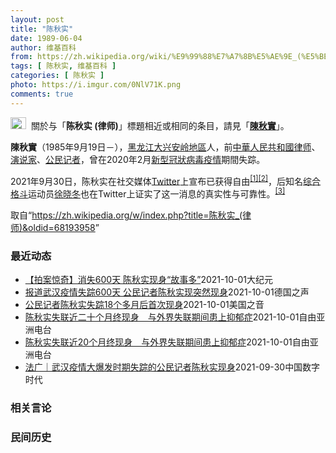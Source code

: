 ```yaml
---
layout: post
title: "陈秋实"
date: 1989-06-04
author: 维基百科
from: https://zh.wikipedia.org/wiki/%E9%99%88%E7%A7%8B%E5%AE%9E_(%E5%BE%8B%E5%B8%88)
tags: [ 陈秋实, 维基百科 ]
categories: [ 陈秋实 ]
photo: https://i.imgur.com/0NlV71K.png
comments: true
---
```

<div class="mw-parser-output"><div role="note" class="hatnote navigation-not-searchable"><a href="/wiki/Wikipedia:%E6%B6%88%E6%AD%A7%E4%B9%89" title="Wikipedia:消歧义"><img alt="Disambig gray.svg" src="//upload.wikimedia.org/wikipedia/commons/thumb/5/5f/Disambig_gray.svg/25px-Disambig_gray.svg.png" decoding="async" width="25" height="19" srcset="//upload.wikimedia.org/wikipedia/commons/thumb/5/5f/Disambig_gray.svg/38px-Disambig_gray.svg.png 1.5x, //upload.wikimedia.org/wikipedia/commons/thumb/5/5f/Disambig_gray.svg/50px-Disambig_gray.svg.png 2x" data-file-width="220" data-file-height="168"></a><style data-mw-deduplicate="TemplateStyles:r67269465">.mw-parser-output .ifmobile>.mobile:nth-child(2n){display:none}</style><span class="ifmobile"><span class="nomobile">&nbsp;&nbsp;</span><span class="mobile"></span></span>關於与「<b>陈秋实 (律师)</b>」標題相近或相同的条目，請見「<b><a href="/wiki/%E9%99%B3%E7%A7%8B%E5%AF%A6" class="mw-disambig" title="陳秋實">陳秋實</a></b>」。</div>

<p><b>陳秋實</b>（1985年9月19日<span class="useeditintro" title="Template:BLP editintro">－</span>），<a href="/wiki/%E9%BB%91%E9%BE%99%E6%B1%9F%E7%9C%81" title="黑龙江省">黑龙江</a><a href="/wiki/%E5%A4%A7%E5%85%B4%E5%AE%89%E5%B2%AD%E5%9C%B0%E5%8C%BA" title="大兴安岭地区">大兴安岭地區</a>人，前<a href="/wiki/%E4%B8%AD%E8%8F%AF%E4%BA%BA%E6%B0%91%E5%85%B1%E5%92%8C%E5%9C%8B%E5%BE%8B%E5%B8%88" class="mw-redirect" title="中華人民共和國律师">中華人民共和國律师</a>、<a href="/wiki/%E6%BC%94%E8%AF%B4%E5%AE%B6" title="演说家">演说家</a>、<a href="/wiki/%E5%85%AC%E6%B0%91%E8%A8%98%E8%80%85" class="mw-redirect" title="公民記者">公民记者</a>，曾在2020年2月<a href="/wiki/%E6%96%B0%E5%9E%8B%E5%86%A0%E7%8B%80%E7%97%85%E6%AF%92%E7%96%AB%E6%83%85" class="mw-redirect" title="新型冠狀病毒疫情">新型冠狀病毒疫情</a>期間失踪。
</p><p>2021年9月30日，陈秋实在社交媒体<a href="/wiki/Twitter" title="Twitter">Twitter</a>上宣布已获得自由<sup id="cite_ref-1" class="reference"><a href="#cite_note-1">[1]</a></sup><sup id="cite_ref-2" class="reference"><a href="#cite_note-2">[2]</a></sup>，后知名<a href="/wiki/%E7%BB%BC%E5%90%88%E6%A0%BC%E6%96%97" title="综合格斗">综合格斗</a>运动员<a href="/wiki/%E5%BE%90%E6%99%93%E5%86%AC" title="徐晓冬">徐晓冬</a>也在Twitter上证实了这一消息的真实性与可靠性。<sup id="cite_ref-3" class="reference"><a href="#cite_note-3">[3]</a></sup>
</p>
</div><noscript><img src="//zh.wikipedia.org/wiki/Special:CentralAutoLogin/start?type=1x1" alt="" title="" width="1" height="1" style="border: none; position: absolute;"></noscript>
<div class="printfooter">取自“<a dir="ltr" href="https://zh.wikipedia.org/w/index.php?title=陈秋实_(律师)&amp;oldid=68193958">https://zh.wikipedia.org/w/index.php?title=陈秋实_(律师)&amp;oldid=68193958</a>”</div><div id="recent-news"><h3>最近动态</h3><ul><li><a href="https://nodebe4.github.io/waimei/2021-10-01/%E6%8B%8D%E6%A1%88%E6%83%8A%E5%A5%87-%E6%B6%88%E5%A4%B1600%E5%A4%A9-%E9%99%88%E7%A7%8B%E5%AE%9E%E7%8E%B0%E8%BA%AB-%E6%95%85%E4%BA%8B%E5%A4%9A" title="【拍案惊奇】消失600天 陈秋实现身“故事多”—— 【大纪元2021年10月01日讯】大家好，欢迎收看《新闻拍案惊奇》，我是大宇。 今日焦点：李克强国庆宴喊统一！料台湾“不开第一枪”，共军霸凌成...">【拍案惊奇】消失600天 陈秋实现身“故事多”</a><time>2021-10-01</time><a class="tag">大纪元</a></li>
<li><a href="https://nodebe4.github.io/waimei/2021-10-01/%E6%8A%A5%E9%81%93%E6%AD%A6%E6%B1%89%E7%96%AB%E6%83%85%E5%A4%B1%E8%B8%AA600%E5%A4%A9-%E5%85%AC%E6%B0%91%E8%AE%B0%E8%80%85%E9%99%88%E7%A7%8B%E5%AE%9E%E7%8E%B0%E7%AA%81%E7%84%B6%E7%8E%B0%E8%BA%AB" title="报道武汉疫情失踪600天 公民记者陈秋实现突然现身—— 2021-10-01T12:06:34.613Z 2020年在武汉报道疫情的公民记者陈秋实 （德国之声中文网）&quot;你好，我是秋实！...">报道武汉疫情失踪600天 公民记者陈秋实现突然现身</a><time>2021-10-01</time><a class="tag">德国之声</a></li>
<li><a href="https://nodebe4.github.io/waimei/2021-10-01/%E5%85%AC%E6%B0%91%E8%AE%B0%E8%80%85%E9%99%88%E7%A7%8B%E5%AE%9E%E5%A4%B1%E8%B8%AA18%E4%B8%AA%E5%A4%9A%E6%9C%88%E5%90%8E%E9%A6%96%E6%AC%A1%E7%8E%B0%E8%BA%AB" title="公民记者陈秋实失踪18个多月后首次现身—— Fri, 01 Oct 2021 08:03:36 GMT 陈秋实(微博截图) 因报道去年武汉疫情失踪的公民记者陈秋实9月30日突然在一个自媒体直播节...">公民记者陈秋实失踪18个多月后首次现身</a><time>2021-10-01</time><a class="tag">美国之音</a></li>
<li><a href="https://nodebe4.github.io/waimei/2021-10-01/%E9%99%88%E7%A7%8B%E5%AE%9E%E5%A4%B1%E8%81%94%E8%BF%91%E4%BA%8C%E5%8D%81%E4%B8%AA%E6%9C%88%E7%BB%88%E7%8E%B0%E8%BA%AB-%E4%B8%8E%E5%A4%96%E7%95%8C%E5%A4%B1%E8%81%94%E6%9C%9F%E9%97%B4%E6%82%A3%E4%B8%8A%E6%8A%91%E9%83%81%E7%97%87" title="陈秋实失联近二十个月终现身　与外界失联期间患上抑郁症—— 曾走到武汉疫情第一线的公民记者陈秋实，失联近两年后，最终在周四（30日）现身于北京“格斗狂人”徐晓冬的直播节目中。有消息指，他取保候审一...">陈秋实失联近二十个月终现身　与外界失联期间患上抑郁症</a><time>2021-10-01</time><a class="tag">自由亚洲电台</a></li>
<li><a href="https://nodebe4.github.io/waimei/2021-10-01/%E9%99%88%E7%A7%8B%E5%AE%9E%E5%A4%B1%E8%81%94%E8%BF%9120%E4%B8%AA%E6%9C%88%E7%BB%88%E7%8E%B0%E8%BA%AB-%E4%B8%8E%E5%A4%96%E7%95%8C%E5%A4%B1%E8%81%94%E6%9C%9F%E9%97%B4%E6%82%A3%E4%B8%8A%E6%8A%91%E9%83%81%E7%97%87" title="陈秋实失联近20个月终现身　与外界失联期间患上抑郁症—— 曾走到武汉疫情第一线的公民记者陈秋实，失联近两年后，最终在周四（30日）现身于北京“格斗狂人”徐晓冬的直播节目中。有消息指，他取保候审一...">陈秋实失联近20个月终现身　与外界失联期间患上抑郁症</a><time>2021-10-01</time><a class="tag">自由亚洲电台</a></li>
<li><a href="https://nodebe4.github.io/waimei/2021-09-30/%E6%B3%95%E5%B9%BF-%E6%AD%A6%E6%B1%89%E7%96%AB%E6%83%85%E5%A4%A7%E7%88%86%E5%8F%91%E6%97%B6%E6%9C%9F%E5%A4%B1%E8%B8%AA%E7%9A%84%E5%85%AC%E6%B0%91%E8%AE%B0%E8%80%85%E9%99%88%E7%A7%8B%E5%AE%9E%E7%8E%B0%E8%BA%AB" title="法广｜武汉疫情大爆发时期失踪的公民记者陈秋实现身—— 作者：安德烈 2020年1月23日，新冠疫情大爆发的千万人大都市武汉被迫封城，次日就是中国农历年大年三十，网络相当活跃的律师出身的公民记者陈...">法广｜武汉疫情大爆发时期失踪的公民记者陈秋实现身</a><time>2021-09-30</time><a class="tag">中国数字时代</a></li>
</ul></div><div id="open-opinion"><h3>相关言论</h3><ul></ul></div><div id="mjls-record"><h3>民间历史</h3><ul></ul></div>